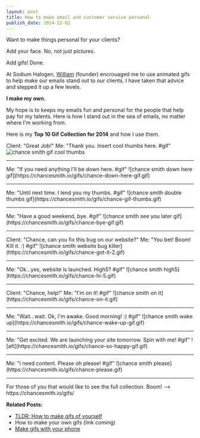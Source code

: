 ```yaml
---
layout: post
title: How to make email and customer service personal
publish_date: 2014-12-02
---
```


Want to make things personal for your clients?

Add your face. No, not just pictures.

Add gifs! Done.

At Sodium Halogen, [William](https://sodiumhalogen.com) (founder) encrouaged me to use animated gifs to help make our emails stand out to our clients. I have taken that advice and stepped it up a few levels.

**I make my own.**

My hope is to keeps my emails fun and personal for the people that help pay for my talents. Here is how I stand out in the sea of emails, no matter where I'm working from.

Here is my **Top 10 Gif Collection for 2014** and how I use them.

Client: "Great Job!"
Me: "Thank you. Insert cool thumbs here. #gif"
![chance smith gif cool thumbs](https://chancesmith.io/gifs/chance-cool-thumb.gif)

<hr/>
Me: "If you need anything I'll be down here. #gif"
![chance smith down here gif](https://chancesmith.io/gifs/chance-down-here-gif.gif)
<hr/>
Me: "Until next time. I lend you my thumbs. #gif"
![chance smith double thumbs gif](https://chancesmith.io/gifs/chance-gif-thumbs.gif)
<hr/>
Me: "Have a good weekend, bye. #gif"
![chance smith see you later gif](https://chancesmith.io/gifs/chance-bye-gif.gif)
<hr/>
Client: "Chance, can you fix this bug on our website?"
Me: "You bet! Boom! Kill it. :) #gif"
![chance smith website bug killer](https://chancesmith.io/gifs/chance-got-it-2.gif)
<hr/>
Me: "Ok...yes, website is launched. High5? #gif"
![chance smith high5](https://chancesmith.io/gifs/chance-hi-5.gif)
<hr/>
Client: "Chance, help!"
Me: "I'm on it! #gif"
![chance smith on it](https://chancesmith.io/gifs/chance-on-it.gif)
<hr/>
Me: "Wait...wait. Ok, I'm awake. Good morning! :) #gif"
![chance smith wake up](https://chancesmith.io/gifs/chance-wake-up-gif.gif)
<hr/>
Me: "Get excited. We are launching your site tomorrow. Spin with me! #gif"
![alt](https://chancesmith.io/gifs/chance-so-happy-gif.gif)
<hr/>
Me: "I need content. Please oh please! #gif"
![chance smith please](https://chancesmith.io/gifs/chance-please.gif)
<hr/>
For those of you that would like to see the full collection.
Boom! --> https://chancesmith.io/gifs/

**Related Posts:**

- [TLDR: How to make gifs of yourself](https://blog.chancesmith.org/how-to-make-your-own-gifs-tldr/)
- How to make your own gifs (link coming)
- [Make gifs with your phone]()
